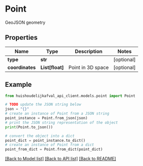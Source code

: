 # Point

GeoJSON geometry

## Properties

Name | Type | Description | Notes
------------ | ------------- | ------------- | -------------
**type** | **str** |  | [optional] 
**coordinates** | **List[float]** | Point in 3D space | [optional] 

## Example

```python
from huishoudelijkafval_api_client.models.point import Point

# TODO update the JSON string below
json = "{}"
# create an instance of Point from a JSON string
point_instance = Point.from_json(json)
# print the JSON string representation of the object
print(Point.to_json())

# convert the object into a dict
point_dict = point_instance.to_dict()
# create an instance of Point from a dict
point_from_dict = Point.from_dict(point_dict)
```
[[Back to Model list]](../README.md#documentation-for-models) [[Back to API list]](../README.md#documentation-for-api-endpoints) [[Back to README]](../README.md)


